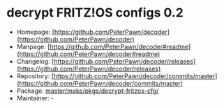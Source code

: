 # decrypt FRITZ!OS configs 0.2
  - Homepage: [https://github.com/PeterPawn/decoder](https://github.com/PeterPawn/decoder)
  - Manpage: [https://github.com/PeterPawn/decoder#readme](https://github.com/PeterPawn/decoder#readme)
  - Changelog: [https://github.com/PeterPawn/decoder/releases](https://github.com/PeterPawn/decoder/releases)
  - Repository: [https://github.com/PeterPawn/decoder/commits/master](https://github.com/PeterPawn/decoder/commits/master)
  - Package: [master/make/pkgs/decrypt-fritzos-cfg/](https://github.com/Freetz-NG/freetz-ng/tree/master/make/pkgs/decrypt-fritzos-cfg/)
  - Maintainer: -

